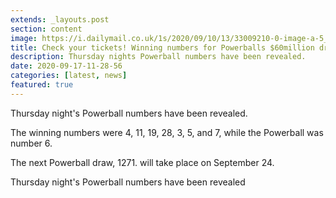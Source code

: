 ```yaml
---
extends: _layouts.post
section: content
image: https://i.dailymail.co.uk/1s/2020/09/10/13/33009210-0-image-a-5_1599740460838.jpg 
title: Check your tickets! Winning numbers for Powerballs $60million draw are revealed 
description: Thursday nights Powerball numbers have been revealed. 
date: 2020-09-17-11-28-56 
categories: [latest, news] 
featured: true 
--- 
```

Thursday night's Powerball numbers have been revealed. 

The winning numbers were 4, 11, 19, 28, 3, 5, and 7, while the Powerball was number 6. 

The next Powerball draw, 1271. will take place on September 24. 

Thursday night's Powerball numbers have been revealed 

